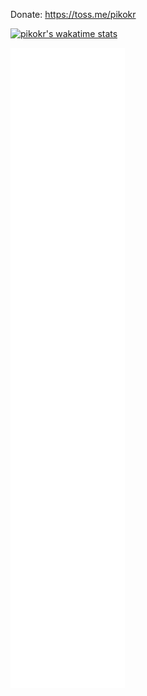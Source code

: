 Donate: https://toss.me/pikokr

[![pikokr's wakatime stats](https://github-readme-stats.vercel.app/api/wakatime?username=pikokr)](https://wakatime.com/@pikokr)

![Github Metrics](github-metrics.svg)
